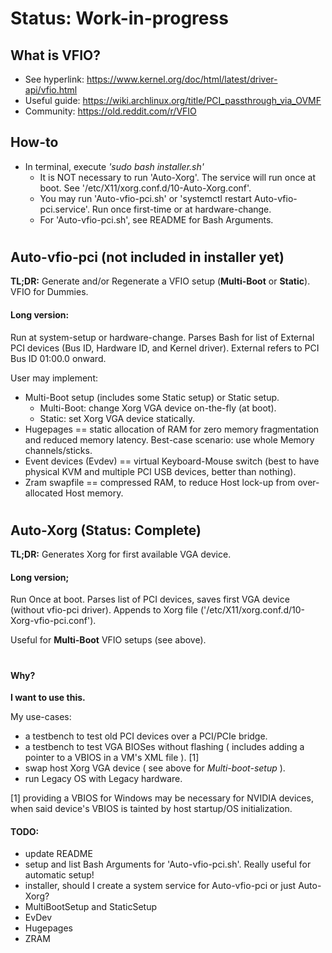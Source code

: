 # Status: Work-in-progress

## What is VFIO?
* See hyperlink:  https://www.kernel.org/doc/html/latest/driver-api/vfio.html
* Useful guide:   https://wiki.archlinux.org/title/PCI_passthrough_via_OVMF
* Community:      https://old.reddit.com/r/VFIO


## How-to
* In terminal, execute *'sudo bash installer.sh'*
  * It is NOT necessary to run 'Auto-Xorg'. The service will run once at boot. See '/etc/X11/xorg.conf.d/10-Auto-Xorg.conf'.
  * You may run 'Auto-vfio-pci.sh' or 'systemctl restart Auto-vfio-pci.service'. Run once first-time or at hardware-change.
  * For 'Auto-vfio-pci.sh', see README for Bash Arguments.
#

## Auto-vfio-pci  (not included in installer yet)
**TL;DR:**
Generate and/or Regenerate a VFIO setup (**Multi-Boot** or **Static**). VFIO for Dummies.

#### Long version:
Run at system-setup or hardware-change.
Parses Bash for list of External PCI devices (Bus ID, Hardware ID, and Kernel driver). External refers to PCI Bus ID 01:00.0 onward.

User may implement:
* Multi-Boot setup (includes some Static setup) or Static setup.
  - Multi-Boot:   change Xorg VGA device on-the-fly (at boot).
  - Static:       set Xorg VGA device statically.
* Hugepages             == static allocation of RAM for zero memory fragmentation and reduced memory latency. Best-case scenario: use whole Memory channels/sticks.
* Event devices (Evdev) == virtual Keyboard-Mouse switch (best to have physical KVM and multiple PCI USB devices, better than nothing).
* Zram swapfile         == compressed RAM, to reduce Host lock-up from over-allocated Host memory.
#

## Auto-Xorg  (Status: Complete)
**TL;DR:** Generates Xorg for first available VGA device.

#### Long version;
Run Once at boot. Parses list of PCI devices, saves first VGA device (without vfio-pci driver). Appends to Xorg file ('/etc/X11/xorg.conf.d/10-Xorg-vfio-pci.conf').

Useful for **Multi-Boot** VFIO setups (see above).
#

#### Why?
  **I want to use this.**

My use-cases:
* a testbench to test old PCI devices over a PCI/PCIe bridge.
* a testbench to test VGA BIOSes without flashing ( includes adding a pointer to a VBIOS in a VM's XML file ). [1]
* swap host Xorg VGA device ( see above for *Multi-boot-setup* ).
* run Legacy OS with Legacy hardware.

[1] providing a VBIOS for Windows may be necessary for NVIDIA devices, when said device's VBIOS is tainted by host startup/OS initialization.


#### TODO:
* update README
* setup and list Bash Arguments for 'Auto-vfio-pci.sh'. Really useful for automatic setup!
* installer, should I create a system service for Auto-vfio-pci or just Auto-Xorg?
* MultiBootSetup and StaticSetup
* EvDev
* Hugepages
* ZRAM
